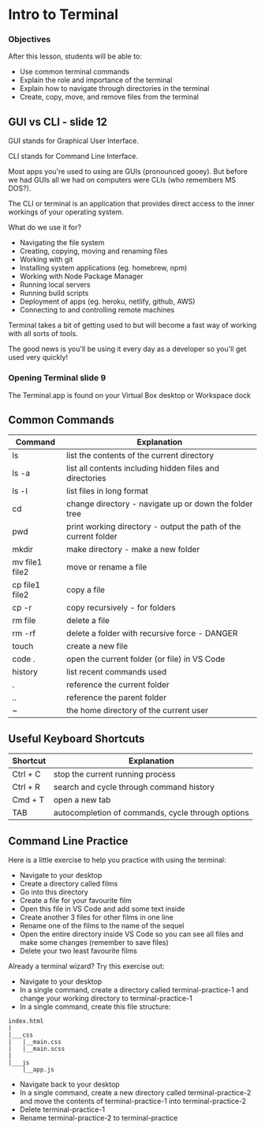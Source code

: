 # Intro to Terminal

### Objectives

After this lesson, students will be able to:

- Use common terminal commands
- Explain the role and importance of the terminal
- Explain how to navigate through directories in the terminal
- Create, copy, move, and remove files from the terminal

## GUI vs CLI - slide 12

GUI stands for Graphical User Interface.

CLI stands for Command Line Interface.

Most apps you're used to using are GUIs (pronounced gooey). But before we had GUIs all we had on computers were CLIs (who remembers MS DOS?).

The CLI or terminal is an application that provides direct access to the inner workings of your operating system.

What do we use it for?

- Navigating the file system
- Creating, copying, moving and renaming files
- Working with git
- Installing system applications (eg. homebrew, npm)
- Working with Node Package Manager
- Running local servers
- Running build scripts
- Deployment of apps (eg. heroku, netlify, github, AWS)
- Connecting to and controlling remote machines

Terminal takes a bit of getting used to but will become a fast way of working with all sorts of tools.

The good news is you'll be using it every day as a developer so you'll get used very quickly!

### Opening Terminal slide 9

The Terminal.app is found on your Virtual Box desktop or Workspace dock

## Common Commands

| Command        | Explanation                                                     |
| -------------- | --------------------------------------------------------------- |
| ls             | list the contents of the current directory                      |
| ls -a          | list all contents including hidden files and directories        |
| ls -l          | list files in long format                                       |
| cd             | change directory - navigate up or down the folder tree          |
| pwd            | print working directory - output the path of the current folder |
| mkdir          | make directory - make a new folder                              |
| mv file1 file2 | move or rename a file                                           |
| cp file1 file2 | copy a file                                                     |
| cp -r          | copy recursively - for folders                                  |
| rm file        | delete a file                                                   |
| rm -rf         | delete a folder with recursive force - DANGER                   |
| touch          | create a new file                                               |
| code .         | open the current folder (or file) in VS Code                    |
| history        | list recent commands used                                       |
| .              | reference the current folder                                    |
| ..             | reference the parent folder                                     |
| ~              | the home directory of the current user                          |

## Useful Keyboard Shortcuts

| Shortcut | Explanation                                       |
| -------- | ------------------------------------------------- |
| Ctrl + C | stop the current running process                  |
| Ctrl + R | search and cycle through command history          |
| Cmd + T  | open a new tab                                    |
| TAB      | autocompletion of commands, cycle through options |

## Command Line Practice

Here is a little exercise to help you practice with using the terminal:

- Navigate to your desktop
- Create a directory called films
- Go into this directory
- Create a file for your favourite film
- Open this file in VS Code and add some text inside
- Create another 3 files for other films in one line
- Rename one of the films to the name of the sequel
- Open the entire directory inside VS Code so you can see all files and make some changes (remember to save files)
- Delete your two least favourite films

Already a terminal wizard? Try this exercise out:

- Navigate to your desktop
- In a single command, create a directory called terminal-practice-1 and change your working directory to terminal-practice-1
- In a single command, create this file structure:

```
index.html
|
|___css
|   |__main.css
|   |__main.scss
|
|___js
    |__app.js
```

- Navigate back to your desktop
- In a single command, create a new directory called terminal-practice-2 and move the contents of terminal-practice-1 into terminal-practice-2
- Delete terminal-practice-1
- Rename terminal-practice-2 to terminal-practice
